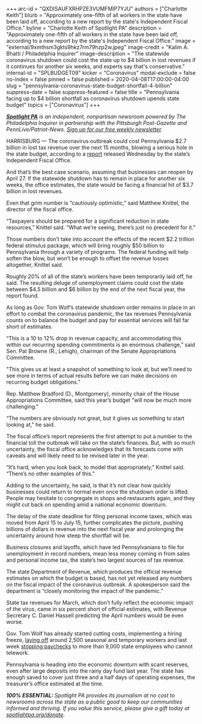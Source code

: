 +++
arc-id = "QXDISAUFXRHPZE3VUMFMIP7YJU"
authors = ["Charlotte Keith"]
blurb = "Approximately one-fifth of all workers in the state have been laid off, according to a new report by the state's Independent Fiscal Office."
byline = "Charlotte Keith of Spotlight PA"
description = "Approximately one-fifth of all workers in the state have been laid off, according to a new report by the state's Independent Fiscal Office."
image = "external/9xmthsm3gkts9hkz7rm79hzp2w.jpeg"
image-credit = "Kalim A. Bhatti / Philadelphia Inquirer"
image-description = "The statewide coronavirus shutdown could cost the state up to $4 billion in lost revenues if it continues for another six weeks, and experts say that's conservative."
internal-id = "SPLBUDGET09"
kicker = "Coronavirus"
modal-exclude = false
no-index = false
pinned = false
published = 2020-04-08T17:00:00-04:00
slug = "pennsylvania-coronavirus-state-budget-shortfall-4-billion"
suppress-date = false
suppress-featured = false
title = "Pennsylvania facing up to $4 billion shortfall as coronavirus shutdown upends state budget"
topics = ["Coronavirus"]
+++

<a href="https://www.spotlightpa.org/"><i><b>Spotlight PA</b></i></a><i> is an independent, nonpartisan newsroom powered by The Philadelphia Inquirer in partnership with the Pittsburgh Post-Gazette and PennLive/Patriot-News. </i><a href="https://www.spotlightpa.org/newsletters"><i>Sign up for our free weekly newsletter</i></a><i>.</i>

HARRISBURG — The coronavirus outbreak could cost Pennsylvania $2.7 billion in lost tax revenue over the next 15 months, blowing a serious hole in the state budget, according to a <a href="https://web.archive.org/20200409135830/http://www.ifo.state.pa.us/download.cfm?file=Resources/Documents/Revenue-Update-2020-04.pdf" target=_blank>report</a> released Wednesday by the state’s Independent Fiscal Office.

And that’s the best case scenario, assuming that businesses can reopen by April 27. If the statewide shutdown has to remain in place for another six weeks, the office estimates, the state would be facing a financial hit of $3.7 billion in lost revenues.

Even that grim number is “cautiously optimistic,” said Matthew Knittel, the director of the fiscal office.

“Taxpayers should be prepared for a significant reduction in state resources,” Knittel said. “What we’re seeing, there’s just no precedent for it.”

Those numbers don’t take into account the effects of the recent $2.2 trillion federal stimulus package, which will bring roughly $50 billion to Pennsylvania through a variety of programs. The federal funding will help soften the blow, but won’t be enough to offset the revenue losses altogether, Knittel said.

Roughly 20% of all of the state’s workers have been temporarily laid off, he said. The resulting deluge of unemployment claims could cost the state between $4.5 billion and $6 billion by the end of the next fiscal year, the report found.

As long as Gov. Tom Wolf’s statewide shutdown order remains in place in an effort to combat the coronavirus pandemic, the tax revenues Pennsylvania counts on to balance the budget and pay for essential services will fall far short of estimates.

“This is a 10 to 12% drop in revenue capacity, and accommodating this within our recurring spending commitments is an enormous challenge,” said Sen. Pat Browne (R., Lehigh), chairman of the Senate Appropriations Committee.

"This gives us at least a snapshot of something to look at, but we’ll need to see more in terms of actual results before we can make decisions on recurring budget obligations.”

Rep. Matthew Bradford (D., Montgomery), minority chair of the House Appropriations Committee, said this year’s budget “will now be much more challenging." 

“The numbers are obviously not great, but it gives us something to start looking at," he said. 

The fiscal office’s report represents the first attempt to put a number to the financial toll the outbreak will take on the state’s finances. But, with so much uncertainty, the fiscal office acknowledges that its forecasts come with caveats and will likely need to be revised later in the year.

“It’s hard, when you look back, to model that appropriately,” Knittel said. “There’s no other examples of this.”

Adding to the uncertainty, he said, is that it’s not clear how quickly businesses could return to normal even once the shutdown order is lifted. People may hesitate to congregate in shops and restaurants again, and they might cut back on spending amid a national economic downturn.

The delay of the state deadline for filing personal income taxes, which was moved from April 15 to July 15, further complicates the picture, pushing billions of dollars in revenue into the next fiscal year and prolonging the uncertainty around how steep the shortfall will be.

<script src="https://www.spotlightpa.org/embed.js" async></script><div data-spl-embed-version="1" data-spl-src="https://www.spotlightpa.org/embeds/newsletter/"></div>

Business closures and layoffs, which have led Pennsylvanians to file for unemployment in record numbers, mean less money coming in from sales and personal income tax, the state’s two largest sources of tax revenue.

The state Department of Revenue, which produces the official revenue estimates on which the budget is based, has not yet released any numbers on the fiscal impact of the coronavirus outbreak. A spokesperson said the department is “closely monitoring the impact of the pandemic.”

State tax revenues for March, which don’t fully reflect the economic impact of the virus, came in six percent short of official estimates, with Revenue Secretary C. Daniel Hassell predicting the April numbers would be even worse.

Gov. Tom Wolf has already started cutting costs, implementing a hiring freeze, <a href="https://www.spotlightpa.org/news/2020/03/pennsylvania-coronavirus-state-government-layoffs-wolf-administration/" target=_blank>laying off</a> around 2,500 seasonal and temporary workers and last week <a href="https://www.spotlightpa.org/news/2020/04/pennsylvania-coronavirus-freezes-paychecks-state-employees/" target=_blank>stopping paychecks</a> to more than 9,000 state employees who cannot telework.

Pennsylvania is heading into the economic downturn with scant reserves, even after large deposits into the rainy day fund last year. The state has enough saved to cover just three and a half days of operating expenses, the treasurer’s office estimated at the time.

<i><b>100% ESSENTIAL: </b></i><i>Spotlight PA provides its journalism at no cost to newsrooms across the state as a public good to keep our communities informed and thriving. If you value this service, please give a gift today at </i><a href="https://www.spotlightpa.org/donate"><i>spotlightpa.org/donate</i></a><i>.</i>

<script src="https://www.spotlightpa.org/embed.js" async></script><div data-spl-embed-version="1" data-spl-src="https://www.spotlightpa.org/embeds/tips/?tip_text=Do%20you%20have%20a%20tip%20about%20%3Cb%3Ehow%20Pa.'s%20government%20is%20responding%20to%20the%20coronavirus%3C%2Fb%3E%3F%20Tell%20us."></div>
